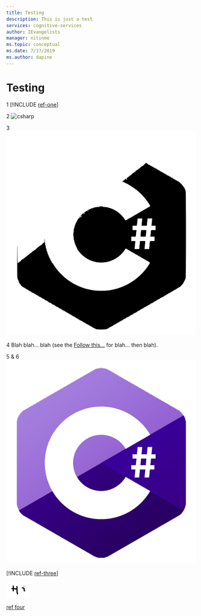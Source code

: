 ```yaml
---
title: Testing
description: This is just a test
services: cognitive-services
author: IEvangelists
manager: nitinme
ms.topic: conceptual
ms.date: 7/17/2019
ms.author: dapine
---
```


# Testing

1
[!INCLUDE [ref-one](ref-one.md)]

2
![csharp](~/docs-repo/grandparent/media/csharp-logo.png)

3
![one](image-one.svg)

4
Blah blah... blah (see the [Follow this...](ref-two.md) for blah... then blah).

5 & 6
[![two](../docs-repo/image-two.jpeg)](./image-three.jpg#lightbox)

[!INCLUDE [ref-three](~/docs-repo/ref-three.md)]

![image four][1]

[ref four][2]

[1]: ./image-four.png
[2]: ref-four.md